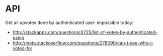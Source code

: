 # API

Get all upvotes done by authenticated user: impossible today:

- <http://stackapps.com/questions/4725/list-of-votes-by-authenticated-users>
- <http://meta.stackoverflow.com/questions/278090/can-i-see-who-i-voted-for>
